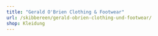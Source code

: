 ```yaml
---
title: "Gerald O'Brien Clothing & Footwear"
url: /skibbereen/gerald-obrien-clothing-und-footwear/
shop: Kleidung
---
```


